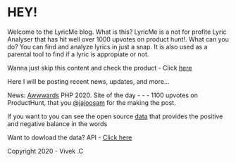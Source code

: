 # HEY!
Welcome to the LyricMe blog.
What is this?
LyricMe is a not for profite Lyric Analyser that has hit well over 1000 upvotes on product hunt!.
What can you do?
You can find and analyze lyrics in just a snap. It is also used as a parental tool to find if a lyric is appropiate or not.

Wanna just skip this content and check the product - Click [here](https://lyricme.repl.co)

Here I will be posting recent news, updates, and more...

News: [Awwwards](https://awwwards.com) PHP 2020. Site of the day - - - 1100 upvotes on ProductHunt, that you [@jajoosam](https://twitter.com/jajoosam) for the making the post.

If you want to you can see the open source [data](https://lyricme.repl.co/data/AFINN.json) that provides the positive and negative balance in the words

Want to dowload the data?
API - [Click here](https://lyricme.github.io/api/v1)

Copyright 2020 - Vivek .C
